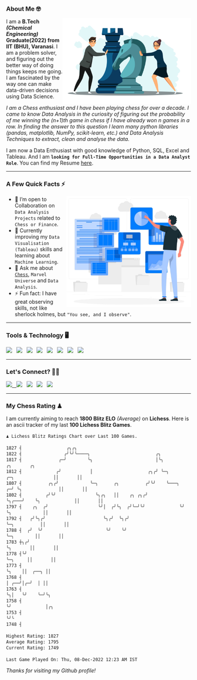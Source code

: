 ### About Me 🤓
<img align="right" alt="Coding" width="350" src="https://github.com/Laxman-Lakhan/Laxman-Lakhan/blob/master/Assets/Chess_Vector.jpg">   

I am a **B.Tech** _**(Chemical Engineering)**_ **Graduate(2022) from IIT (BHU), Varanasi**. I am a problem solver, and figuring out the better way of doing things keeps me going. I am fascinated by the way one can make data-driven decisions using Data Science. 

_I am a Chess enthusiast and I have been playing chess for over a decade. I came to know Data Analysis in the curiosity of figuring out the probability of me winning the (n+1)th game in chess if I have already won n games in a row. In finding the answer to this question I learn many python libraries (pandas, matplotlib, NumPy, scikit-learn, etc.) and Data Analysis Techniques to extract, clean and analyse the data._

I am now a Data Enthusiast with good knowledge of Python, SQL, Excel and Tableau. And I am **`looking for Full-Time Opportunities in a Data Analyst Role`**. You can find my Resume
 [here](https://drive.google.com/file/d/1UIOoogRLj5eGQFQBkuvMmTISZVdl2Ok7/view?usp=sharing).


---

### A Few Quick Facts ⚡️
<img align="right" alt="Coding" width="340" src="https://github.com/Laxman-Lakhan/Laxman-Lakhan/blob/master/Assets/Data_Vector.jpg">   

- 🤝 I’m open to Collaboration on `Data Analysis Projects` related to `Chess or Finance`.
- 📖 Currently improving my `Data Visualisation (Tableau)` skills and learning about `Machine Learning`.
- 💬 Ask me about [`Chess`](https://lichess.org/@/YourKingIsInDanger), `Marvel Universe` and `Data Analysis`.
- ⚡️ Fun fact: I have great observing skills, not like sherlock holmes, but `"You see, and I observe"`.

---
### Tools & Technology 🖥

<img src="https://img.shields.io/badge/Python-white?logo=Python&logoColor=ColorName&style=ShieldStyle" /> &nbsp;
<img src="https://img.shields.io/badge/MySQL-white?logo=MySQL&logoColor=ColorName&style=ShieldStyle" /> &nbsp;
<img src="https://img.shields.io/badge/Tableau-white?logo=Tableau&logoColor=ColorName&style=ShieldStyle" /> &nbsp;
<img src="https://img.shields.io/badge/Excel-white?logo=Microsoft+Excel&logoColor=196F3D&style=ShieldStyle" /> &nbsp;
<img src="https://img.shields.io/badge/Jupyter-white?logo=Jupyter&logoColor=ColorName&style=ShieldStyle" /> &nbsp;
<img src="https://img.shields.io/badge/pandas-white?logo=Pandas&logoColor=000080&style=ShieldStyle" /> &nbsp;
<img src="https://img.shields.io/badge/numpy-white?logo=Numpy&logoColor=85C1E9&style=ShieldStyle" /> &nbsp;
<img src="https://img.shields.io/badge/scikit learn-white?logo=Scikit+Learn&logoColor=ColorName&style=ShieldStyle" /> &nbsp;



---

### Let's Connect? 🫳🏻

<a href="mailto:laxmansingh.lakhan@gmail.com"> <img src="https://img.icons8.com/fluent/48/000000/gmail.png" width="3.5%"/> &nbsp;
[<img src="https://img.icons8.com/color/48/000000/linkedin.png" width="3.5%"/>](https://www.linkedin.com/in/laxman-lakhan/)  &nbsp;
[<img src="https://img.icons8.com/fluent/48/000000/facebook-new.png" width="3.5%"/>](https://www.facebook.com/s.laxmanlakhan/)  &nbsp;
[<img src="https://img.icons8.com/fluent/48/000000/instagram-new.png" width="3.5%"/>](https://www.instagram.com/laxman.lakhan/)  &nbsp;
[<img src="https://img.icons8.com/color/48/000000/twitter.png" width="3.5%"/>](https://twitter.com/laxman__lakhan)  &nbsp;

 ---
  
### My Chess Rating ♟
  
I am currently aiming to reach **1800 Blitz ELO** *(Average)* on **Lichess**. Here is an ascii tracker of my last **100 Lichess Blitz Games**.

  ```
  ♟︎ 𝙻𝚒𝚌𝚑𝚎𝚜𝚜 𝙱𝚕𝚒𝚝𝚣 𝚁𝚊𝚝𝚒𝚗𝚐𝚜 𝙲𝚑𝚊𝚛𝚝 𝚘𝚟𝚎𝚛 𝙻𝚊𝚜𝚝 𝟷00 𝙶𝚊𝚖𝚎𝚜.
  
1827 ┤                 ╭╮╭╮
1822 ┤                ╭╯╰╯╰────╮                         ╭╮
1817 ┤              ╭─╯        ╰╮                        │╰╮                               ╭╮       ╭╮
1812 ┤             ╭╯           │                     ╭╮╭╯ ╰─╮           ╭─╮               ││       ││
1807 ┤          ╭╮╭╯            ╰─╮      ╭╮          ╭╯╰╯    ╰───╮     ╭─╯ ╰╮              ││       ││
1802 ┤         ╭╯╰╯               ╰╮╭╮   ││    ╭╮ ╭╮╭╯           ╰╮╭───╯    ╰╮             ││       ││
1797 ┤    ╭╮  ╭╯                   ╰╯│  ╭╯╰╮  ╭╯╰─╯╰╯             ╰╯         ╰╮            ││       ││
1792 ┤   ╭╯╰╮╭╯                      ╰╮╭╯  ╰╮╭╯                               ╰─╮          ││       ││
1788 ┤  ╭╯  ╰╯                        ╰╯    ╰╯                                  ╰─╮        ││       ││
1783 ┼╮╭╯                                                                         ╰╮       ││       ││
1778 ┤╰╯                                                                           ╰─╮     ││       ││
1773 ┤                                                                               ╰╮    ││  ╭──╮ ││
1768 ┤                                                                                │ ╭──╯│╭─╯  │ ││
1763 ┤                                                                                ╰╮│   ╰╯    ╰─╯╰╮
1758 ┤                                                                                 ╰╯             │╭╮
1753 ┤                                                                                                ╰╯╰
1748 ┤ 

Highest Rating: 1827
Average Rating: 1795
Current Rating: 1749 

Last Game Played On: Thu, 08-Dec-2022 12:23 AM IST
  ```
  
  
*Thanks for visiting my Github profile!*
